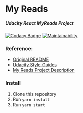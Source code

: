 # My Reads

##### Udacity React MyReads Project

[![Codacy Badge](https://api.codacy.com/project/badge/Grade/807ffd34f4b14473874775a49a4eee76)](https://www.codacy.com/app/chrismaille/MyReads?utm_source=github.com&utm_medium=referral&utm_content=chrismaille/MyReads&utm_campaign=Badge_Grade)
[![Maintainability](https://api.codeclimate.com/v1/badges/fcc95f4a8d2d84dbf06b/maintainability)](https://codeclimate.com/github/chrismaille/MyReads/maintainability)

### Reference:

* [Original README](README_original.md)
* [Udacity Style Guides](https://classroom.udacity.com/nanodegrees/nd019-br/parts/3b8b5f0c-f65d-439e-a1c2-5f0440f9a1b7/modules/5d625706-91d9-4762-8f5c-e1ab807ff9ba/lessons/04a85403-8905-4c90-ae71-d97e4e7a8432/concepts/b82a067e-c14b-4fc6-b5b1-045a5a184005)
* [My Reads Project Description](https://classroom.udacity.com/nanodegrees/nd019-br/parts/3b8b5f0c-f65d-439e-a1c2-5f0440f9a1b7/modules/5d625706-91d9-4762-8f5c-e1ab807ff9ba/lessons/04a85403-8905-4c90-ae71-d97e4e7a8432/concepts/e7df4589-29d8-4d49-b760-a1db72d6cbdb)

### Install

1. Clone this repository
2. Run `yarn install`
3. Run `yarn start`
